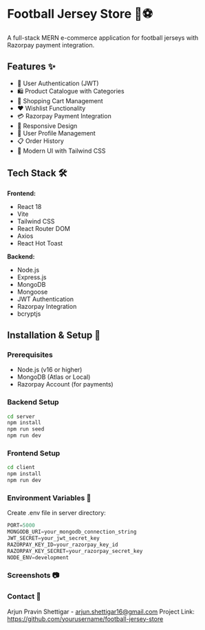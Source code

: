 # Football Jersey Store 🚀⚽

A full-stack MERN e-commerce application for football jerseys with Razorpay payment integration.

## Features ✨

- 🔐 User Authentication (JWT)
- 🛍️ Product Catalogue with Categories
- 🛒 Shopping Cart Management
- ❤️ Wishlist Functionality
- 💳 Razorpay Payment Integration
- 📱 Responsive Design
- 👤 User Profile Management
- 📋 Order History
- 🎨 Modern UI with Tailwind CSS

## Tech Stack 🛠️

**Frontend:**
- React 18
- Vite
- Tailwind CSS
- React Router DOM
- Axios
- React Hot Toast

**Backend:**
- Node.js
- Express.js
- MongoDB
- Mongoose
- JWT Authentication
- Razorpay Integration
- bcryptjs

## Installation & Setup 🚀

### Prerequisites
- Node.js (v16 or higher)
- MongoDB (Atlas or Local)
- Razorpay Account (for payments)

### Backend Setup
```bash
cd server
npm install
npm run seed  
npm run dev   
```
### Frontend Setup

```bash
cd client
npm install
npm run dev 
```

### Environment Variables 🔐
Create .env file in server directory:

```javascript
PORT=5000
MONGODB_URI=your_mongodb_connection_string
JWT_SECRET=your_jwt_secret_key
RAZORPAY_KEY_ID=your_razorpay_key_id
RAZORPAY_KEY_SECRET=your_razorpay_secret_key
NODE_ENV=development
```

### Screenshots 📷


### Contact 📧
Arjun Pravin Shettigar - arjun.shettigar16@gmail.com
Project Link: https://github.com/yourusername/football-jersey-store